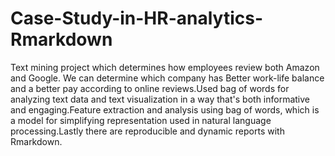 # Case-Study-in-HR-analytics-Rmarkdown
Text mining project which determines how employees review both Amazon and Google. We can
determine which company has Better work-life balance and a better pay according to online
reviews.Used bag of words for analyzing text data and text visualization in a way that's both
informative and engaging.Feature extraction and analysis using bag of words, which is a model
for simplifying representation used in natural language processing.Lastly there are reproducible
and dynamic reports with Rmarkdown.
